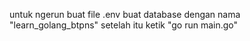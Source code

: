 untuk ngerun
buat file .env
buat database dengan nama  "learn_golang_btpns"
setelah itu ketik "go run main.go"
